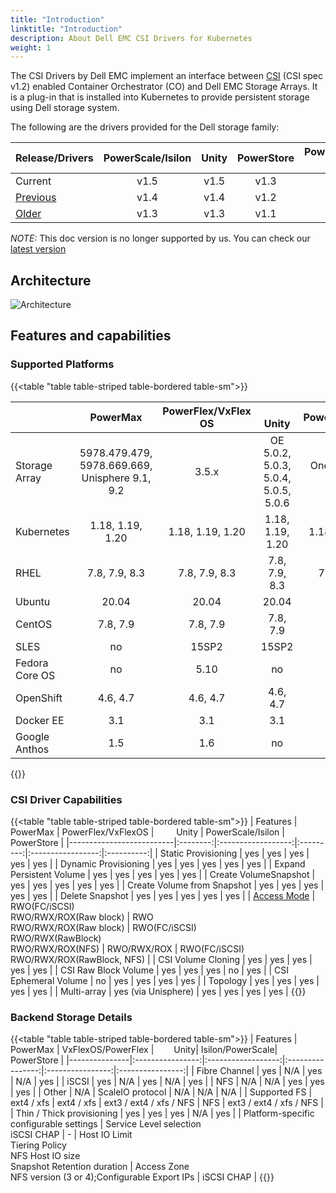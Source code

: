 ```yaml
---
title: "Introduction"
linktitle: "Introduction"
description: About Dell EMC CSI Drivers for Kubernetes
weight: 1
---
```


The CSI Drivers by Dell EMC implement an interface between [CSI](https://kubernetes-csi.github.io/docs/) (CSI spec v1.2) enabled Container Orchestrator (CO) and Dell EMC Storage Arrays. It is a plug-in that is installed into Kubernetes to provide persistent storage using Dell storage system.

The following are the drivers provided for the Dell storage family:

| Release/Drivers | PowerScale/Isilon | Unity | PowerStore | PowerFlex/VxFlex OS | PowerMax |
| - | :-: | :-: | :-: | :-: | :-: |
| Current | v1.5  | v1.5 | v1.3 | v1.4 | v1.6 |
| [Previous](../../v2/) | v1.4 |  v1.4 | v1.2 | v1.3 | v1.5 |
| [Older](../archives/) | v1.3 |  v1.3 | v1.1 | v1.2 | v1.4 |

*NOTE:* This doc version is no longer supported by us. You can check our [latest version](/csm-docs/)

## Architecture

![Architecture](Architecture_Diagram.png)

## Features and capabilities

### Supported Platforms
{{<table "table table-striped table-bordered table-sm">}}

| |     PowerMax     | PowerFlex/VxFlex OS |&emsp;&emsp; Unity| PowerScale/Isilon |    PowerStore    |
|---------------|:----------------:|:-------------------:|:----------------:|:-----------------:|:----------------:|
| Storage Array |5978.479.479, 5978.669.669, Unisphere 9.1, 9.2|    3.5.x    | OE 5.0.2, 5.0.3, 5.0.4, 5.0.5, 5.0.6 | OneFS 8.1, 8.2, 9.0, 9.1 | 1.0.x |
| Kubernetes    | 1.18, 1.19, 1.20 |  1.18, 1.19, 1.20   | 1.18, 1.19, 1.20 |  1.18, 1.19, 1.20 | 1.18, 1.19, 1.20 |
| RHEL          |   7.8, 7.9, 8.3  |    7.8, 7.9, 8.3    |   7.8, 7.9, 8.3  |   7.8, 7.9, 8.3   |   7.8, 7.9, 8.3  |
| Ubuntu        |       20.04      |        20.04        |       20.04      |       20.04       |       20.04      |
| CentOS        |     7.8, 7.9     |      7.8, 7.9       |     7.8, 7.9     |      7.8, 7.9     |     7.8, 7.9     |
| SLES          |        no        |        15SP2        |       15SP2      |         no        |        no        |
| Fedora Core OS|        no        |          5.10        |        no        |         no        |        no        |
| OpenShift     |     4.6, 4.7     |       4.6, 4.7      |     4.6, 4.7     |      4.6, 4.7     |     4.6, 4.7     |
| Docker EE     |        3.1       |         3.1         |        3.1       |         3.1       |        3.1       |
| Google Anthos |        1.5       |          1.6         |        no        |         no        |        1.5       |
{{</table>}}
### CSI Driver Capabilities
{{<table "table table-striped table-bordered table-sm">}}
| Features                 | PowerMax | PowerFlex/VxFlexOS | &emsp;&emsp; Unity  | PowerScale/Isilon | PowerStore |
|--------------------------|:--------:|:------------------:|:---------:|:-----------------:|:----------:|
| Static Provisioning      | yes      | yes                | yes   | yes               | yes        |
| Dynamic Provisioning     | yes      | yes                | yes   | yes               | yes        |
| Expand Persistent Volume | yes      | yes                | yes   | yes               | yes        |
| Create VolumeSnapshot    | yes      | yes                | yes   | yes               | yes        |
| Create Volume from Snapshot | yes   | yes                | yes   | yes               | yes        |
| Delete Snapshot          | yes      | yes                | yes   | yes               | yes        |
| [Access Mode](https://kubernetes.io/docs/concepts/storage/persistent-volumes/#access-modes)         | RWO(FC/iSCSI)<br>RWO/RWX/ROX(Raw block) | RWO<br>RWO/RWX/ROX(Raw block) | RWO(FC/iSCSI)<br>RWO/RWX(RawBlock)<br>RWO/RWX/ROX(NFS) | RWO/RWX/ROX | RWO(FC/iSCSI)<br>RWO/RWX/ROX(RawBlock, NFS) |
| CSI Volume Cloning       | yes      | yes                | yes   | yes               | yes        |
| CSI Raw Block Volume     | yes      | yes                | yes   | no                | yes        |
| CSI Ephemeral Volume     | no       | yes                | yes   | yes               | yes        |
| Topology                 | yes      | yes                | yes   | yes               | yes        |
| Multi-array              | yes (via Unisphere) | yes  | yes | yes | yes     |
{{</table>}}
### Backend Storage Details
{{<table "table table-striped table-bordered table-sm">}}
| Features      | PowerMax         | VxFlexOS/PowerFlex | &emsp;&emsp;Unity| Isilon/PowerScale| PowerStore       |
|---------------|:----------------:|:------------------:|:----------------:|:----------------:|:----------------:|
| Fibre Channel | yes              | N/A                | yes              | N/A              | yes              |
| iSCSI         | yes              | N/A                | yes              | N/A              | yes              |
| NFS           | N/A              | N/A                | yes              | yes              | yes              |
| Other         | N/A              | ScaleIO protocol   | N/A              | N/A              | N/A              |
| Supported FS  | ext4 / xfs       | ext4 / xfs         | ext3 / ext4 / xfs / NFS | NFS       | ext3 / ext4 / xfs / NFS       |
| Thin / Thick provisioning | yes  | yes                | yes              | N/A              | yes              |
| Platform-specific configurable settings | Service Level selection<br>iSCSI CHAP | - | Host IO Limit<br>Tiering Policy<br>NFS Host IO size<br>Snapshot Retention duration | Access Zone<br>NFS version (3 or 4);Configurable Export IPs | iSCSI CHAP |
{{</table>}}


